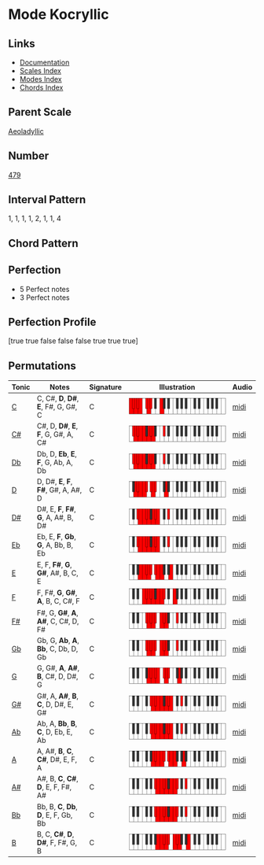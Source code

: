# Mode Kocryllic

## Links

- [Documentation](README.md)
- [Scales Index](Scales.md)
- [Modes Index](Modes.md)
- [Chords Index](Chords.md)

## Parent Scale

[Aeoladyllic](ScaleAeoladyllic.md)

## Number

[479](https://ianring.com/musictheory/scales/479)

## Interval Pattern

1, 1, 1, 1, 2, 1, 1, 4

## Chord Pattern



## Perfection

- 5 Perfect notes
- 3 Perfect notes

## Perfection Profile

[true true false false false true true true]

## Permutations

| Tonic | Notes | Signature | Illustration | Audio |
|-------|-------|-----------|--------------|-------|
| [C](ModeCNaturalKocryllic.md) | C, C#, **D**, **D#**, **E**, F#, G, G#, C | C | ![CNaturalKocryllic](ModeCNaturalKocryllic.png) | [midi](https://github.com/edipermadi/music/blob/main/docs/ModeCNaturalKocryllic.mid?raw=true) |
| [C#](ModeCSharpKocryllic.md) | C#, D, **D#**, **E**, **F**, G, G#, A, C# | C | ![CSharpKocryllic](ModeCSharpKocryllic.png) | [midi](https://github.com/edipermadi/music/blob/main/docs/ModeCSharpKocryllic.mid?raw=true) |
| [Db](ModeDFlatKocryllic.md) | Db, D, **Eb**, **E**, **F**, G, Ab, A, Db | C | ![DFlatKocryllic](ModeDFlatKocryllic.png) | [midi](https://github.com/edipermadi/music/blob/main/docs/ModeDFlatKocryllic.mid?raw=true) |
| [D](ModeDNaturalKocryllic.md) | D, D#, **E**, **F**, **F#**, G#, A, A#, D | C | ![DNaturalKocryllic](ModeDNaturalKocryllic.png) | [midi](https://github.com/edipermadi/music/blob/main/docs/ModeDNaturalKocryllic.mid?raw=true) |
| [D#](ModeDSharpKocryllic.md) | D#, E, **F**, **F#**, **G**, A, A#, B, D# | C | ![DSharpKocryllic](ModeDSharpKocryllic.png) | [midi](https://github.com/edipermadi/music/blob/main/docs/ModeDSharpKocryllic.mid?raw=true) |
| [Eb](ModeEFlatKocryllic.md) | Eb, E, **F**, **Gb**, **G**, A, Bb, B, Eb | C | ![EFlatKocryllic](ModeEFlatKocryllic.png) | [midi](https://github.com/edipermadi/music/blob/main/docs/ModeEFlatKocryllic.mid?raw=true) |
| [E](ModeENaturalKocryllic.md) | E, F, **F#**, **G**, **G#**, A#, B, C, E | C | ![ENaturalKocryllic](ModeENaturalKocryllic.png) | [midi](https://github.com/edipermadi/music/blob/main/docs/ModeENaturalKocryllic.mid?raw=true) |
| [F](ModeFNaturalKocryllic.md) | F, F#, **G**, **G#**, **A**, B, C, C#, F | C | ![FNaturalKocryllic](ModeFNaturalKocryllic.png) | [midi](https://github.com/edipermadi/music/blob/main/docs/ModeFNaturalKocryllic.mid?raw=true) |
| [F#](ModeFSharpKocryllic.md) | F#, G, **G#**, **A**, **A#**, C, C#, D, F# | C | ![FSharpKocryllic](ModeFSharpKocryllic.png) | [midi](https://github.com/edipermadi/music/blob/main/docs/ModeFSharpKocryllic.mid?raw=true) |
| [Gb](ModeGFlatKocryllic.md) | Gb, G, **Ab**, **A**, **Bb**, C, Db, D, Gb | C | ![GFlatKocryllic](ModeGFlatKocryllic.png) | [midi](https://github.com/edipermadi/music/blob/main/docs/ModeGFlatKocryllic.mid?raw=true) |
| [G](ModeGNaturalKocryllic.md) | G, G#, **A**, **A#**, **B**, C#, D, D#, G | C | ![GNaturalKocryllic](ModeGNaturalKocryllic.png) | [midi](https://github.com/edipermadi/music/blob/main/docs/ModeGNaturalKocryllic.mid?raw=true) |
| [G#](ModeGSharpKocryllic.md) | G#, A, **A#**, **B**, **C**, D, D#, E, G# | C | ![GSharpKocryllic](ModeGSharpKocryllic.png) | [midi](https://github.com/edipermadi/music/blob/main/docs/ModeGSharpKocryllic.mid?raw=true) |
| [Ab](ModeAFlatKocryllic.md) | Ab, A, **Bb**, **B**, **C**, D, Eb, E, Ab | C | ![AFlatKocryllic](ModeAFlatKocryllic.png) | [midi](https://github.com/edipermadi/music/blob/main/docs/ModeAFlatKocryllic.mid?raw=true) |
| [A](ModeANaturalKocryllic.md) | A, A#, **B**, **C**, **C#**, D#, E, F, A | C | ![ANaturalKocryllic](ModeANaturalKocryllic.png) | [midi](https://github.com/edipermadi/music/blob/main/docs/ModeANaturalKocryllic.mid?raw=true) |
| [A#](ModeASharpKocryllic.md) | A#, B, **C**, **C#**, **D**, E, F, F#, A# | C | ![ASharpKocryllic](ModeASharpKocryllic.png) | [midi](https://github.com/edipermadi/music/blob/main/docs/ModeASharpKocryllic.mid?raw=true) |
| [Bb](ModeBFlatKocryllic.md) | Bb, B, **C**, **Db**, **D**, E, F, Gb, Bb | C | ![BFlatKocryllic](ModeBFlatKocryllic.png) | [midi](https://github.com/edipermadi/music/blob/main/docs/ModeBFlatKocryllic.mid?raw=true) |
| [B](ModeBNaturalKocryllic.md) | B, C, **C#**, **D**, **D#**, F, F#, G, B | C | ![BNaturalKocryllic](ModeBNaturalKocryllic.png) | [midi](https://github.com/edipermadi/music/blob/main/docs/ModeBNaturalKocryllic.mid?raw=true) |

